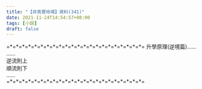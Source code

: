 ```yaml
---
title: "【非真實地場】資料(341)"
date: 2021-11-24T14:54:57+08:00
tags: [小說]
draft: false
---
```


=\*=\*=\*=\*=\*=\*=\*=\*=\*=\*=\*=\*=\*=\*=\*=\*=\*=\*=\*=\*=\*=\*= 
升學原理(逆境篇)......  
......  
逆流則上  
順流則下  
......  
=\*=\*=\*=\*=\*=\*=\*=\*=\*=\*=\*=\*=\*=\*=\*=\*=\*=\*=\*=\*=\*=\*= 